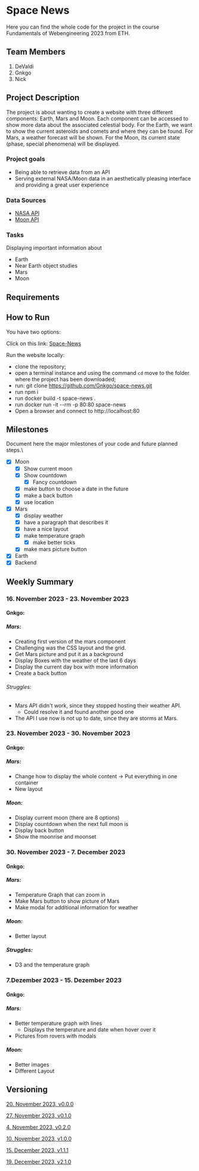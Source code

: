# Space News
Here you can find the whole code for the project in the course Fundamentals of Webengineering 2023 from ETH.

## Team Members
1. DeValdi
2. Gnkgo
3. Nick


## Project Description 
The project is about wanting to create a website with three different components: Earth, Mars and Moon. Each component can be accessed to show more data about the associated celestial body. For the Earth, we want to show the current asteroids and comets and where they can be found. For Mars, a weather forecast will be shown. For the Moon, its current state (phase, special phenomena) will be displayed.

### Project goals
- Being able to retrieve data from an API
- Serving external NASA/Moon data in an aesthetically pleasing interface and providing a great user experience
  
### Data Sources
- [NASA API](https://api.nasa.gov/)
- [Moon API](https://www.visualcrossing.com/)

  
### Tasks
Displaying important information about
- Earth
- Near Earth object studies
- Mars
- Moon

## Requirements

## How to Run
You have two options:

Click on this link:
[Space-News](http://space-news.course-fwe-2023.isginf.ch/)

Run the website locally:
- clone the repository;
- open a terminal instance and using the command ```cd``` move to the folder where the project has been downloaded;
- run: git clone https://github.com/Gnkgo/space-news.git
- run npm i 
- run docker build -t space-news .
- run docker run -it --rm -p 80:80 space-news
- Open a browser and connect to http://localhost:80

## Milestones
Document here the major milestones of your code and future planned steps.\
- [X] Moon
  - [X] Show current moon
  - [X] Show countdown
    - [X] Fancy countdown   
  - [X] make button to choose a date in the future
  - [X] make a back button
  - [X] use location
      
- [X] Mars
  - [X] display weather
  - [X] have a paragraph that describes it
  - [X] have a nice layout
  - [X] make temperature graph
    - [X] make better ticks
  - [X] make mars picture button
     
- [X] Earth
- [X] Backend

## Weekly Summary 
### 16. November 2023 - 23. November 2023
#### Gnkgo:
##### Mars:
- Creating first version of the mars component
- Challenging was the CSS layout and the grid.
- Get Mars picture and put it as a background
- Display Boxes with the weather of the last 6 days
- Display the current day box with more information
- Create a back button

###### Struggles:
- Mars API didn't work, since they stopped hosting their weather API.
  - Could resolve it and found another good one
- The API I use now is not up to date, since they are storms at Mars. 

### 23. November 2023 - 30. November 2023
#### Gnkgo:
##### Mars:
- Change how to display the whole content -> Put everything in one container
- New layout

##### Moon:
- Display current moon (there are 8 options)
- Display countdown when the next full moon is
- Display back button
- Show the moonrise and moonset

### 30. November 2023 - 7. December 2023
#### Gnkgo:
##### Mars:
- Temperature Graph that can zoom in
- Make Mars button to show picture of Mars
- Make modal for additional information for weather

##### Moon:
- Better layout

##### Struggles:
- D3 and the temperature graph

### 7.Dezember 2023 - 15. Dezember 2023
#### Gnkgo:
##### Mars:
- Better temperature graph with lines
  - Displays the temperature and date when hover over it
- Pictures from rovers with modals


##### Moon:
- Better images
- Different Layout



## Versioning

[20. November 2023, v0.0.0](https://github.com/Gnkgo/space-news/releases/tag/v0.0.0)

[27. November 2023, v0.1.0](https://github.com/Gnkgo/space-news/releases/tag/v0.1.0)

[4. November 2023, v0.2.0](https://github.com/Gnkgo/space-news/releases/tag/v0.2.0)

[10. November 2023, v1.0.0](https://github.com/Gnkgo/space-news/releases/tag/v1.0.0)

[15. December 2023, v1.1.1](https://github.com/Gnkgo/space-news/releases/tag/v1.1.1)

[19. December 2023, v2.1.0](https://github.com/Gnkgo/space-news/releases/tag/v2.1.0)



